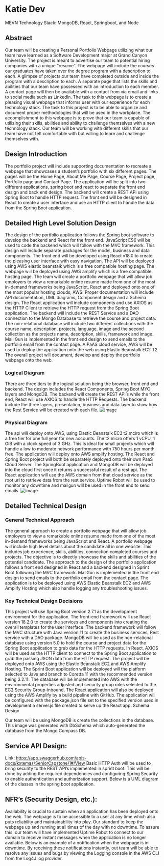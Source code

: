 # Katie Dev
MEVN Technology Stack: MongoDB, React, Springboot, and Node

## Abstract
  Our team will be creating a Personal Portfolio Webpage utilizing what our team have learned as a Software Development major at Grand Canyon University. The project is meant to advertise our team to potential hiring companies with a unique “resume”. The webpage will include the courses our graduates have taken over the degree program with a description to each. A glimpse of projects our team have completed outside and inside the program with a description to each. A separate page that lists the skills and abilities that our team have possessed with an introduction to each member. A contact page will then be available with a contact from via email and links to social media such as LinkedIn. 
The task to this webpage is to create a pleasing visual webpage that informs user with our experience for each technology stack. The task to this project is to be able to organize and document proper methodologies that will be used in the workplace. The accomplishment to this webpage is to prove that our team is capable of utilizing their skills, abilities and ability to challenge themselves with a new technology stack. Our team will be working with different skills that our team have not felt comfortable with but willing to learn and challenge themselves with. 

 

## Design Introduction
The portfolio project will include supporting documentation to recreate a webpage that showcases a student’s portfolio with six different pages. The pages will be the Home Page, About Me Page, Course Page, Project page, Portfolio page and Contact Page. The application will be split into two different applications, spring boot and react to separate the front end design and back end design. The backend will create a REST API using Spring Boot to handle HTTP request. The front end will be designed in React to create a user interface and use an HTTP client to handle the data from the Spring Boot application.


## Detailed High Level Solution Design
The design of the portfolio application follows the Spring boot software to develop the backend and React for the front end. JavaScript ES6 will be used to code the backend which will follow with the MVC framework. This design will include separate packages for the model, business and data components. The front end will be developed using React v18.0 to create the pleasing user interface with easy navigation. The API will be deployed using AWS elastic beanstalk which is a free compatible hosting page. The webpage will be deployed using AWS amplify which is a free compatible hosting page. The team will create a portfolio webpage that will allow job employers to view a remarkable online resume made from one of the most in-demand frameworks being JavaScript, React and deployed onto one of the most popular hosting clouds, AWS. Proper documentation will include API documentation, UML diagrams, Component design and a Schema design. 
The React application will include components and use AXIOS as the HTTP Client to retrieve the HTTP request from the Spring Boot application. The backend will include the REST Service and a DAO connection to the Mongo Database to retrieve the course and project data. The non-relational database will include two different collections with the course name, description, projects, language, image and the second collection as the projects name, description, skills, framework and image. Mail Gun is implemented in the front end design to send emails to the portfolio email from the contact page. A PaAS cloud service, AWS will be used to deploy the application onto the web using Elastic Beanstalk EC2 T2. The overall project will document, develop and deploy the portfolio webpage onto the web. 


### Logical Diagram
There are three tiers to the logical solution being the browser, front end and backend. The design includes the React Components, Spring Boot MYC layers and MongoDB. The backend will create the REST API’s while the front end, React will use AXIOS to handle the HTTP Requests. The backend include the three layers, presentation, business and data layer to show how the Rest Service will be created with each file. 
![image](https://user-images.githubusercontent.com/71146102/235296931-a3681088-fc46-4992-ad95-24dfc1b38d32.png)


### Physical Diagram


The api will deploy onto AWS, using Elastic Beanstalk EC2 t2.mciro which is a free tier for one full year for new accounts. The t2.micro offers 1 vCPU, 1 GiB with a clock speed of 3 GHz. This is ideal for small projects which will handle a low to moderate network performance with 750 hours per month free. The application will deploy onto AWS amplify hosting. The React and Spring Boot project will both be separately deployed onto their own PaaS Cloud Server. The SpringBoot application and MongoDB will be deployed into the cloud first once it returns a successful result of a rest api. The React application will use the AWS domain from that cloud service as the root url to retrieve data from the rest service. Uptime Robot will be used to monitor any downtime and mailgun will be used in the front end to send emails.
![image](https://user-images.githubusercontent.com/71146102/235296955-28e3e072-d779-4447-9aba-573dc9d41ffb.png)


## Detailed Technical Design

### General Technical Approach
The general approach to create a portfolio webpage that will allow job employers to view a remarkable online resume made from one of the most in-demand frameworks being JavaScript and React. A portfolio webpage will include high level details about the candidate all in one website. This includes job experience, skills, abilities, connection completed courses and projects. The objective is to directly showcase the skills and abilities of the potential candidate. The approach to the design of the portfolio application follows a front end designed in React and a backend designed in Sprint Boot following the MVC framework. MailGun is implemented in the front end design to send emails to the portfolio email from the contact page. The application is to be deployed using AWS Elastic Beanstalk EC2 and AWS Amplify Hosting which also handle logging any troubleshooting issues. 


### Key Technical Design Decisions
This project will use Spring Boot version 2.7.1 as the development environment for the application. The front-end framework will use React version 18.2.0 to create the services and components into creating the overall templates for the user interface. The backend framework will follow the MVC structure with Java version 11 to create the business services, Rest service with a DAO package. MongoDB will be used as the non-relational database using version 5.0 to hold the course and project data for the Spring Boot application to grab data for the HTTP requests. In React, AXIOS will be used as the HTTP client to connect to the Spring Boot application to grab the passing JSON data from the HTTP request.
 The project will be deployed onto AWS using the Elastic Beanstalk EC2 and AWS Amplify Hosting. The Sprint Boot application will be deployed will the platform selected to Java and branch to Coretta 11 with the recommended version being 3.2.11. The database will be implemented into AWS with the environmental properties adjusted and security group roles selected to the EC2 Security Group-inbound. The React application will also be deployed using the AWS Amplify by a build pipeline with GitHub. The application will be configured with the package.json file set to the specified version used in development a server.js file created to serve up the React app.
Schema Design

Our team will be using MongoDB is create the collections in the database. This image was generated with DbSchema which auto-generated the database from the Mongo Compass DB.


 

## Service API Design:

Link: https://app.swaggerhub.com/apis-docs/kxtemas/SeniorCapstone/1#/View
Basic HTTP Auth will be used to bring security to the REST API’s implemented in sprint boot. This will be done by adding the required dependencies and configuring Spring Security to enable authentication and authorization support. Below is a UML diagram of the classes in the spring boot application.

 

## NFR’s (Security Design, etc.):

Availability is crucial to sustain when an application has been deployed onto the web. The webpage is to be accessible to a user at any time which also puts reliability and maintainability into play. Our standard to keep the webpage up and running at all times of the day with no downtime. To assure this, our team will have implemented Uptime Robot to connect to our domain to receive instant messages when the application is no longer available. Below is an example of a notification when the webpage is in downtime. By receiving these notifications instantly, out team will be able to resolve any issues and bugs by viewing the Logging console in the AWS CLI from the Log4J log provider.


